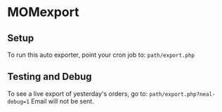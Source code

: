 MOMexport
=========

## Setup

To run this auto exporter, point your cron job to: `path/export.php`

## Testing and Debug

To see a live export of yesterday's orders, go to: `path/export.php?neal-debug=1`
Email will not be sent.
